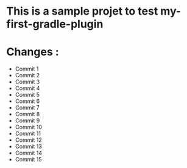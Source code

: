 # This is a sample projet to test my-first-gradle-plugin


# Changes :

- Commit 1
- Commit 2
- Commit 3
- Commit 4
- Commit 5
- Commit 6
- Commit 7
- Commit 8
- Commit 9
- Commit 10
- Commit 11
- Commit 12
- Commit 13
- Commit 14
- Commit 15